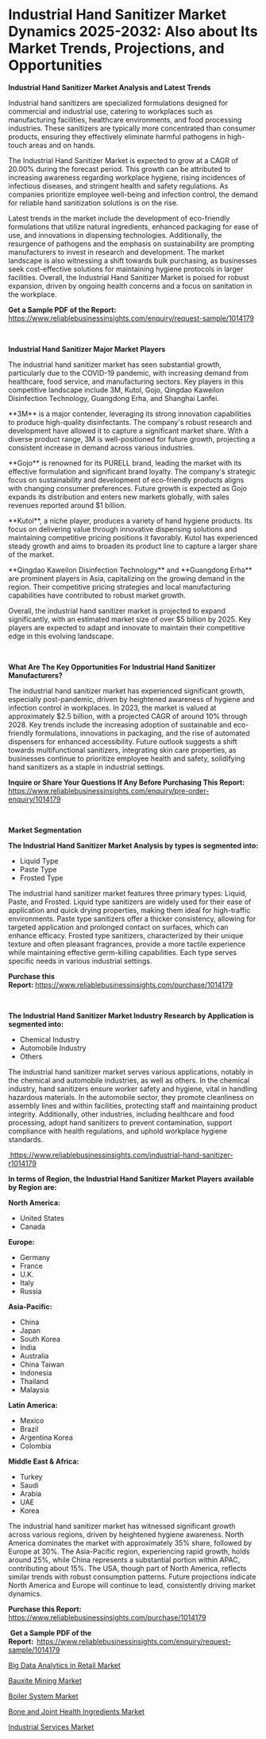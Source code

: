 <p><h1>Industrial Hand Sanitizer Market Dynamics 2025-2032: Also about Its Market Trends, Projections, and Opportunities</h1></p><p><strong>Industrial Hand Sanitizer Market Analysis and Latest Trends</strong></p>
<p><p>Industrial hand sanitizers are specialized formulations designed for commercial and industrial use, catering to workplaces such as manufacturing facilities, healthcare environments, and food processing industries. These sanitizers are typically more concentrated than consumer products, ensuring they effectively eliminate harmful pathogens in high-touch areas and on hands.</p><p>The Industrial Hand Sanitizer Market is expected to grow at a CAGR of 20.00% during the forecast period. This growth can be attributed to increasing awareness regarding workplace hygiene, rising incidences of infectious diseases, and stringent health and safety regulations. As companies prioritize employee well-being and infection control, the demand for reliable hand sanitization solutions is on the rise.</p><p>Latest trends in the market include the development of eco-friendly formulations that utilize natural ingredients, enhanced packaging for ease of use, and innovations in dispensing technologies. Additionally, the resurgence of pathogens and the emphasis on sustainability are prompting manufacturers to invest in research and development. The market landscape is also witnessing a shift towards bulk purchasing, as businesses seek cost-effective solutions for maintaining hygiene protocols in larger facilities. Overall, the Industrial Hand Sanitizer Market is poised for robust expansion, driven by ongoing health concerns and a focus on sanitation in the workplace.</p></p>
<p><strong>Get a Sample PDF of the Report:&nbsp;</strong> <a href="https://www.reliablebusinessinsights.com/enquiry/request-sample/1014179?utm_campaign=115&utm_medium=2&utm_source=Github&utm_content=ia&utm_term=05032025&utm_id=industrial-hand-sanitizer">https://www.reliablebusinessinsights.com/enquiry/request-sample/1014179</a></p>
<p>&nbsp;</p>
<p><strong>Industrial Hand Sanitizer Major Market Players</strong></p>
<p><p>The industrial hand sanitizer market has seen substantial growth, particularly due to the COVID-19 pandemic, with increasing demand from healthcare, food service, and manufacturing sectors. Key players in this competitive landscape include 3M, Kutol, Gojo, Qingdao Kaweilon Disinfection Technology, Guangdong Erha, and Shanghai Lanfei.</p><p>**3M** is a major contender, leveraging its strong innovation capabilities to produce high-quality disinfectants. The company's robust research and development have allowed it to capture a significant market share. With a diverse product range, 3M is well-positioned for future growth, projecting a consistent increase in demand across various industries.</p><p>**Gojo** is renowned for its PURELL brand, leading the market with its effective formulation and significant brand loyalty. The company's strategic focus on sustainability and development of eco-friendly products aligns with changing consumer preferences. Future growth is expected as Gojo expands its distribution and enters new markets globally, with sales revenues reported around $1 billion.</p><p>**Kutol**, a niche player, produces a variety of hand hygiene products. Its focus on delivering value through innovative dispensing solutions and maintaining competitive pricing positions it favorably. Kutol has experienced steady growth and aims to broaden its product line to capture a larger share of the market.</p><p>**Qingdao Kaweilon Disinfection Technology** and **Guangdong Erha** are prominent players in Asia, capitalizing on the growing demand in the region. Their competitive pricing strategies and local manufacturing capabilities have contributed to robust market growth.</p><p>Overall, the industrial hand sanitizer market is projected to expand significantly, with an estimated market size of over $5 billion by 2025. Key players are expected to adapt and innovate to maintain their competitive edge in this evolving landscape.</p></p>
<p>&nbsp;</p>
<p><strong>What Are The Key Opportunities For Industrial Hand Sanitizer Manufacturers?</strong></p>
<p><p>The industrial hand sanitizer market has experienced significant growth, especially post-pandemic, driven by heightened awareness of hygiene and infection control in workplaces. In 2023, the market is valued at approximately $2.5 billion, with a projected CAGR of around 10% through 2028. Key trends include the increasing adoption of sustainable and eco-friendly formulations, innovations in packaging, and the rise of automated dispensers for enhanced accessibility. Future outlook suggests a shift towards multifunctional sanitizers, integrating skin care properties, as businesses continue to prioritize employee health and safety, solidifying hand sanitizers as a staple in industrial settings.</p></p>
<p><strong>Inquire or Share Your Questions If Any Before Purchasing This Report:</strong> <a href="https://www.reliablebusinessinsights.com/enquiry/pre-order-enquiry/1014179?utm_campaign=115&utm_medium=2&utm_source=Github&utm_content=ia&utm_term=05032025&utm_id=industrial-hand-sanitizer">https://www.reliablebusinessinsights.com/enquiry/pre-order-enquiry/1014179</a></p>
<p>&nbsp;</p>
<p><strong>Market Segmentation</strong></p>
<p><strong>The Industrial Hand Sanitizer Market Analysis by types is segmented into:</strong></p>
<p><ul><li>Liquid Type</li><li>Paste Type</li><li>Frosted Type</li></ul></p>
<p><p>The industrial hand sanitizer market features three primary types: Liquid, Paste, and Frosted. Liquid type sanitizers are widely used for their ease of application and quick drying properties, making them ideal for high-traffic environments. Paste type sanitizers offer a thicker consistency, allowing for targeted application and prolonged contact on surfaces, which can enhance efficacy. Frosted type sanitizers, characterized by their unique texture and often pleasant fragrances, provide a more tactile experience while maintaining effective germ-killing capabilities. Each type serves specific needs in various industrial settings.</p></p>
<p><strong>Purchase this Report:&nbsp;</strong><a href="https://www.reliablebusinessinsights.com/purchase/1014179?utm_campaign=115&utm_medium=2&utm_source=Github&utm_content=ia&utm_term=05032025&utm_id=industrial-hand-sanitizer">https://www.reliablebusinessinsights.com/purchase/1014179</a></p>
<p>&nbsp;</p>
<p><strong>The Industrial Hand Sanitizer Market Industry Research by Application is segmented into:</strong></p>
<p><ul><li>Chemical Industry</li><li>Automobile Industry</li><li>Others</li></ul></p>
<p><p>The industrial hand sanitizer market serves various applications, notably in the chemical and automobile industries, as well as others. In the chemical industry, hand sanitizers ensure worker safety and hygiene, vital in handling hazardous materials. In the automobile sector, they promote cleanliness on assembly lines and within facilities, protecting staff and maintaining product integrity. Additionally, other industries, including healthcare and food processing, adopt hand sanitizers to prevent contamination, support compliance with health regulations, and uphold workplace hygiene standards.</p></p>
<p><a href="https://www.reliablebusinessinsights.com/industrial-hand-sanitizer-r1014179?utm_campaign=115&utm_medium=2&utm_source=Github&utm_content=ia&utm_term=05032025&utm_id=industrial-hand-sanitizer">&nbsp;https://www.reliablebusinessinsights.com/industrial-hand-sanitizer-r1014179</a></p>
<p><strong>In terms of Region, the Industrial Hand Sanitizer Market Players available by Region are:</strong></p>
<p>
    <p> <strong> North America: </strong>
        <ul>
            <li>United States</li>
            <li>Canada</li>
        </ul>
        </p> 
    <p> <strong> Europe: </strong>
        <ul>
            <li>Germany</li>
            <li>France</li>
            <li>U.K.</li>
            <li>Italy</li>
            <li>Russia</li>
        </ul>
        </p> 
    <p> <strong> Asia-Pacific: </strong>
        <ul>
            <li>China</li>
            <li>Japan</li>
            <li>South Korea</li>
            <li>India</li>
            <li>Australia</li>
            <li>China Taiwan</li>
            <li>Indonesia</li>
            <li>Thailand</li>
            <li>Malaysia</li>
        </ul>
        </p> 
    <p> <strong> Latin America: </strong>
        <ul>
            <li>Mexico</li>
            <li>Brazil</li>
            <li>Argentina Korea</li>
            <li>Colombia</li>
        </ul>
        </p> 
    <p> <strong> Middle East & Africa: </strong>
        <ul>
            <li>Turkey</li>
            <li>Saudi</li>
            <li>Arabia</li>
            <li>UAE</li>
            <li>Korea</li>
        </ul>
    </p>
    </p>
<p><p>The industrial hand sanitizer market has witnessed significant growth across various regions, driven by heightened hygiene awareness. North America dominates the market with approximately 35% share, followed by Europe at 30%. The Asia-Pacific region, experiencing rapid growth, holds around 25%, while China represents a substantial portion within APAC, contributing about 15%. The USA, though part of North America, reflects similar trends with robust consumption patterns. Future projections indicate North America and Europe will continue to lead, consistently driving market dynamics.</p></p>
<p><strong>Purchase this Report: </strong><a href="https://www.reliablebusinessinsights.com/purchase/1014179?utm_campaign=115&utm_medium=2&utm_source=Github&utm_content=ia&utm_term=05032025&utm_id=industrial-hand-sanitizer">https://www.reliablebusinessinsights.com/purchase/1014179</a></p>
<p>&nbsp;<strong>Get a Sample PDF of the Report:&nbsp;&nbsp;</strong><a href="https://www.reliablebusinessinsights.com/enquiry/request-sample/1014179?utm_campaign=115&utm_medium=2&utm_source=Github&utm_content=ia&utm_term=05032025&utm_id=industrial-hand-sanitizer">https://www.reliablebusinessinsights.com/enquiry/request-sample/1014179</a></p>
<p><strong></strong></p>
<p><p><a href="https://github.com/jhoonatsev/Market-Research-Report-List-1/blob/main/big-data-analytics-in-retail-market.md?utm_campaign=115&utm_medium=2&utm_source=Github&utm_content=ia&utm_term=05032025&utm_id=industrial-hand-sanitizer">Big Data Analytics in Retail Market</a></p><p><a href="https://github.com/hamremunazm4/Market-Research-Report-List-1/blob/main/bauxite-mining-market.md?utm_campaign=115&utm_medium=2&utm_source=Github&utm_content=ia&utm_term=05032025&utm_id=industrial-hand-sanitizer">Bauxite Mining Market</a></p><p><a href="https://github.com/godutetraeva/Market-Research-Report-List-1/blob/main/boiler-system-market.md?utm_campaign=115&utm_medium=2&utm_source=Github&utm_content=ia&utm_term=05032025&utm_id=industrial-hand-sanitizer">Boiler System Market</a></p><p><a href="https://github.com/kirstejuvet/Market-Research-Report-List-1/blob/main/bone-and-joint-health-ingredients-market.md?utm_campaign=115&utm_medium=2&utm_source=Github&utm_content=ia&utm_term=05032025&utm_id=industrial-hand-sanitizer">Bone and Joint Health Ingredients Market</a></p><p><a href="https://github.com/trossdushi7u/Market-Research-Report-List-1/blob/main/industrial-services-market.md?utm_campaign=115&utm_medium=2&utm_source=Github&utm_content=ia&utm_term=05032025&utm_id=industrial-hand-sanitizer">Industrial Services Market</a></p></p>